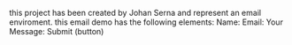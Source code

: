 this project has been created by Johan Serna and  represent an email enviroment.
this email demo has the following elements:
Name:
Email:
Your Message:
Submit (button)